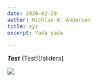 ```yaml
---
date: 2020-02-20
author: Nichlas W. Andersen
title: xyz
excerpt: Yada yada

---
```

**_Test_**
(Test)\[/sliders\]

![](/uploads/cody-davis-253925-unsplash.jpg)